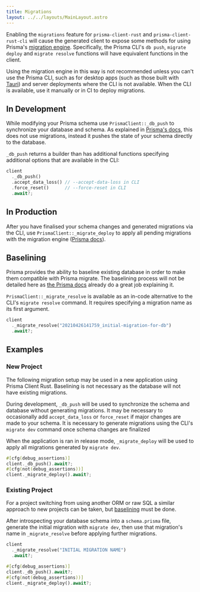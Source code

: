 ```yaml
---
title: Migrations
layout: ../../layouts/MainLayout.astro
---
```


Enabling the `migrations` feature for `prisma-client-rust` and `prisma-client-rust-cli`
will cause the generated client to expose some methods for using Prisma's
[migration engine](https://www.prisma.io/docs/concepts/components/prisma-migrate).
Specifically, the Prisma CLI's `db push`, `migrate deploy` and `migrate resolve` functions will have equivalent functions in the client.

Using the migration engine in this way is not recommended unless you can't use the Prisma CLI,
such as for desktop apps (such as those built with [Tauri](https://tauri.app/))
and server deployments where the CLI is not available.
When the CLI is available, use it manually or in CI to deploy migrations.

## In Development

While modifying your Prisma schema use `PrismaClient::_db_push` to synchronize your database and schema.
As explained in [Prisma's docs](https://www.prisma.io/docs/reference/api-reference/command-reference#db-push), this does not use migrations,
instead it pushes the state of your schema directly to the database.

`_db_push` returns a builder than has additional functions specifying additional options that are available in the CLI:

```rust
client
  ._db_push()
  .accept_data_loss() // --accept-data-loss in CLI
  .force_reset()      // --force-reset in CLI
  .await?;
```

## In Production

After you have finalised your schema changes and generated migrations via the CLI,
use `PrismaClient::_migrate_deploy` to  apply all pending migrations with the migration engine 
([Prisma docs](https://www.prisma.io/docs/reference/api-reference/command-reference#migrate-deploy)).

## Baselining

Prisma provides the ability to baseline existing database in order to make them compatible with Prisma migrate.
The baselining process will not be detailed here as 
[the Prisma docs](https://www.prisma.io/docs/guides/database/developing-with-prisma-migrate/baselining)
already do a great job explaining it.

`PrismaClient::_migrate_resolve` is available as an in-code alternative to the CLI's `migrate resolve` command. It requires specifying a migration name as its first argument.

```rust
client
  ._migrate_resolve("20210426141759_initial-migration-for-db")
  .await?;
```


## Examples

### New Project

The following migration setup may be used in a new application using Prisma Client Rust.
Baselining is not necessary as the database will not have existing migrations.

During development, `_db_push` will be used to synchronize the schema and database without generating migrations.
It may be necessary to occasionally add `accept_data_loss` or `force_reset` if major changes are made to your schema.
It is necessary to generate migrations using the CLI's `migrate dev` command once schema changes are finalized

When the application is ran in release mode,
`_migrate_deploy` will be used to apply all migrations generated by `migrate dev`.

```rust
#[cfg(debug_assertions)]
client._db_push().await?;
#[cfg(not(debug_assertions))]
client._migrate_deploy().await?;
```


### Existing Project

For a project switching from using another ORM or raw SQL a similar approach to new projects can be taken,
but [baselining](https://www.prisma.io/docs/guides/database/developing-with-prisma-migrate/baselining) must be done.

After introspecting your database schema into a `schema.prisma` file,
generate the initial migration with `migrate dev`,
then use that migration's name in `_migrate_resolve` before applying further migrations.

```rust
client
  ._migrate_resolve("INITIAL MIGRATION NAME")
  .await?;

#[cfg(debug_assertions)]
client._db_push().await?;
#[cfg(not(debug_assertions))]
client._migrate_deploy().await?;
```
